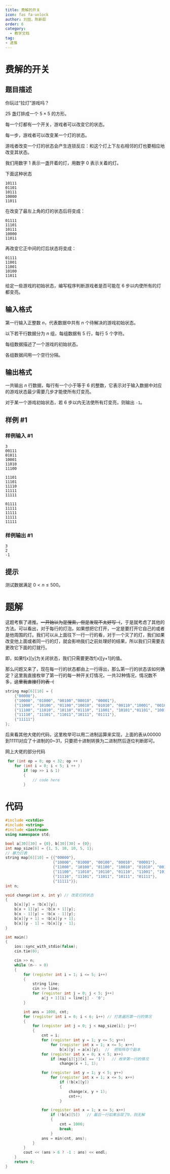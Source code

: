 ```yaml
---
title: 费解的开关
icon: fas fa-unlock
author: 刘喆，陈新茹
order: 6
category:
  - 教学文档
tag:
- 递推
---
```


# 费解的开关

## 题目描述

你玩过“拉灯”游戏吗？

$25$ 盏灯排成一个 $5 \times 5$ 的方形。

每一个灯都有一个开关，游戏者可以改变它的状态。

每一步，游戏者可以改变某一个灯的状态。

游戏者改变一个灯的状态会产生连锁反应：和这个灯上下左右相邻的灯也要相应地改变其状态。

我们用数字 $1$ 表示一盏开着的灯，用数字 $0$ 表示关着的灯。

下面这种状态

    10111
    01101
    10111
    10000
    11011


在改变了最左上角的灯的状态后将变成：

    01111
    11101
    10111
    10000
    11011


再改变它正中间的灯后状态将变成：

    01111
    11001
    11001
    10100
    11011


给定一些游戏的初始状态，编写程序判断游戏者是否可能在 $6$ 步以内使所有的灯都变亮。

## 输入格式

第一行输入正整数 $n$，代表数据中共有 $n$ 个待解决的游戏初始状态。

以下若干行数据分为 $n$ 组，每组数据有 $5$ 行，每行 $5$ 个字符。

每组数据描述了一个游戏的初始状态。

各组数据间用一个空行分隔。

## 输出格式

一共输出 $n$ 行数据，每行有一个小于等于 $6$ 的整数，它表示对于输入数据中对应的游戏状态最少需要几步才能使所有灯变亮。

对于某一个游戏初始状态，若 $6$ 步以内无法使所有灯变亮，则输出 `-1`。

## 样例 #1

### 样例输入 #1

```
3
00111
01011
10001
11010
11100

11101
11101
11110
11111
11111

01111
11111
11111
11111
11111
```

### 样例输出 #1

```
3
2
-1
```

## 提示

测试数据满足 $0 < n \le 500$。


# 题解

这题考察了递推。~~一开始以为是搜索，但是发现不太好写（~~，于是就考虑了其他的方法。可以看出，对于每行的灯泡，如果想把它打开，一定是要打开它自己的或者是他周围的灯。我们可以从上面往下一行一行的看，对于一个灭了的灯，我们如果改变他上面或者同一行的灯，就会影响我们之前处理好的结果，所以我们只需要去更改它下面的灯就行。

即，如果f[x][y]为关闭状态，我们只需要更改f[x][y+1]的值。

那么问题又来了，现在每一行的状态都由上一行得出，那么第一行的状态该如何确定？这里我直接枚举了第一行的每一种开关灯情况，一共32种情况，情况数不多，~~这里我直接打的表（~~

```cpp
string map[6][10] = {
    {"00000"},
    {"10000", "01000", "00100","00010", "00001"},
    {"11000", "10100", "01100","10010", "01010", "00110","10001", "00101", "01001","00011"},
    {"11100", "11010", "10110","01110", "11001", "10101","01101", "10011", "01011","00111"},
    {"11110", "11101", "11011","10111", "01111"},
    {"11111"}
};
```

后来看其他大佬的代码，这里枚举可以用二进制运算来实现，上面的表从00000到11111对应了十进制的0~31，只要把十进制转换为二进制然后逐位判断即可。

网上大佬的部分代码
```cpp
 for (int op = 0; op < 32; op ++ )
    for (int i = 0; i < 5; i ++ )
        if (op >> i & 1)
        {
            // code here
        }

```
# 代码
```cpp
#include <cstdio>
#include <string>
#include <iostream>
using namespace std;

bool a[30][30] = {0}, b[30][30] = {0};
int map_size[6] = {1, 5, 10, 10, 5, 1};
// 暴力打表
string map[6][10] = {{"00000"},
                     {"10000", "01000", "00100", "00010", "00001"},
                     {"11000", "10100", "01100", "10010", "01010", "00110", "10001", "00101", "01001", "00011"},
                     {"11100", "11010", "10110", "01110", "11001", "10101", "01101", "10011", "01011", "00111"},
                     {"11110", "11101", "11011", "10111", "01111"},
                     {"11111"}};
int n;

void change(int x, int y) // 改变灯的状态
{
    b[x][y] = !b[x][y];
    b[x + 1][y] = !b[x + 1][y];
    b[x - 1][y] = !b[x - 1][y];
    b[x][y + 1] = !b[x][y + 1];
    b[x][y - 1] = !b[x][y - 1];
}

int main()
{
    ios::sync_with_stdio(false);
    cin.tie(0);

    cin >> n;
    while (n-- > 0)
    {
        for (register int i = 1; i <= 5; i++)
        {
            string line;
            cin >> line;
            for (register int j = 0; j < 5; j++)
                a[j + 1][i] = line[j] - '0';
        }

        int ans = 1000, cnt;
        for (register int i = 0; i < 6; i++) // 打表遍历第一行的情况
        {
            for (register int j = 0; j < map_size[i]; j++)
            {
                cnt = i;
                for (register int y = 1; y <= 5; y++)
                    for (register int x = 1; x <= 5; x++)
                        b[x][y] = a[x][y];  //  把矩阵存个副本
                for (register int x = 0; x < 5; x++)
                    if (map[i][j][x] == '1')   // 枚举第一行的情况
                        change(x + 1, 1);

                for (register int y = 1; y < 5; y++)
                    for (register int x = 1; x <= 5; x++)
                        if (!b[x][y])
                        {
                            change(x, y + 1);
                            cnt++;
                        }

                for (register int x = 1; x <= 5; x++)
                    if (!b[x][5])   // 最后一行如果出现了0，则无解
                    {
                        cnt = 1000;
                        break;
                    }
                ans = min(cnt, ans);
            }
        }
        cout << (ans > 6 ? -1 : ans) << endl;
    }
    return 0;
}
```

